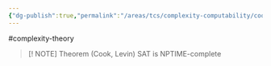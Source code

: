 ```yaml
---
{"dg-publish":true,"permalink":"/areas/tcs/complexity-computability/cook-levin-theorem/"}
---
```


#complexity-theory 

> [! NOTE] Theorem (Cook, Levin)
> SAT is NPTIME-complete

